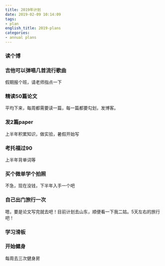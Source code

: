 ```yaml
---
title: 2019年计划
date: 2019-02-09 10:14:09
tags:
- plan
english_title: 2019-plans
categories:
- annual plans
---
```


### 读个博

### 吉他可以弹唱几首流行歌曲

假期报个班，请老师指点一下

### 精读50篇论文

平均下来，每周都需要读一篇，每一篇都要勾划，发博客。

### 发2篇paper

上半年积累知识，做实验，暑假开始写

### 考托福过90

上半年背单词等

### 买个微单学个拍照

不急，现在没钱，下半年入手一个吧

### 自己出门旅行一次

嗯，要是论文写完就去吧！目前计划去山东，顺便看一下我二姑。5天左右的旅行吧！

### 学习滑板

### 开始健身

每周去三次健身房